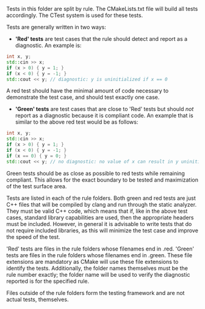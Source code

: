 Tests in this folder are split by rule. The CMakeLists.txt file will build all tests accordingly. The CTest
system is used for these tests.

Tests are generally written in two ways:
* **'Red' tests** are test cases that the rule should detect and report as a diagnostic. An example is:
```C++
int x, y;
std::cin >> x;
if (x > 0) { y = 1; }
if (x < 0) { y = -1; }
std::cout << y; // diagnostic: y is uninitialized if x == 0
```
A red test should have the minimal amount of code necessary to demonstrate the test case, and should test exactly one case.
* **'Green' tests** are test cases that are close to 'Red' tests but should *not* report as a diagnostic because it is compliant code.
An example that is similar to the above red test would be as follows:
```C++
int x, y;
std::cin >> x;
if (x > 0) { y = 1; }
if (x < 0) { y = -1; }
if (x == 0) { y = 0; }
std::cout << y; // no diagnostic: no value of x can result in y uninitialized
```
Green tests should be as close as possible to red tests while remaining compliant. This allows for the exact boundary to be
tested and maximization of the test surface area.

Tests are listed in each of the rule folders. Both green and red tests are just C++ files that will be compiled by clang and run
through the static analyzer. They must be valid C++ code, which means that if, like in the above test cases, standard library
capabilities are used, then the appropriate headers must be included. However, in general it is advisable to write tests that do
not require included libraries, as this will minimize the test case and improve the speed of the test.

'Red' tests are files in the rule folders whose filenames end in .red. 'Green' tests are files in the rule folders whose filenames
end in .green. These file extensions are mandatory as CMake will use these file extensions to identify the tests. Additionally,
the folder names themselves must be the rule number exactly; the folder name will be used to verify the diagnostic reported is
for the specified rule.

Files outside of the rule folders form the testing framework and are not actual tests, themselves.